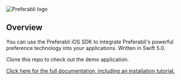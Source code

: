 ![Preferabli logo](https://s3.amazonaws.com/winering-production/1ba338a299a0f489e9ceee6bc61bcac4)

## Overview

You can use the Preferabli iOS SDK to integrate Preferabli's powerful preference technology into your applications. Written in Swift 5.0. 

Clone this repo to check out the demo application.

[Click here for the full documentation, including an installation tutorial.](https://nick-docs.preferabli.com/documentation/preferablidatasdk)

